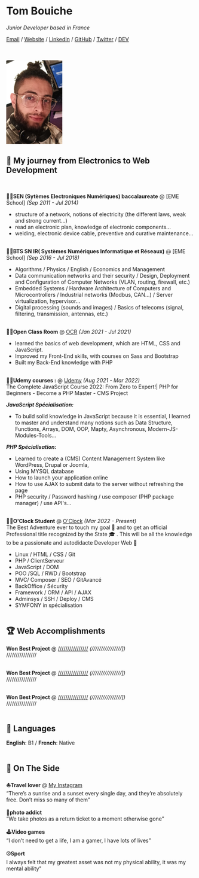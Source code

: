 # Tom Bouiche

_Junior Developer based in France_ <br>

[Email](mailto:tom.bouiche@outlook.fr) / [Website](https://inWorking.com/) / [LinkedIn](https://www.linkedin.com/in/bouiche-tom-8361b8166/) / [GitHub](https://github.com/Tomybch) / [Twitter](https://twitter.com/Tom_Bouiche) / [DEV](https://dev.to/TomyBch/)
<br><br><br>

<img src="1620578997411.jpg" alt="profil img" width="150" />

## 🧔 My journey from Electronics to Web Development
<br>

**👨‍🎓SEN (Sytèmes Electroniques Numériques) baccalaureate** @ [EME School] _(Sep 2011 - Jul 2014)_ <br>
  - structure of a network, notions of electricity (the different laws, weak and strong current...)
  - read an electronic plan, knowledge of electronic components...
  - welding, electronic device cable, preventive and curative maintenance...
    <br><br>
    
**👨‍🎓BTS SN IR( Systèmes Numériques Informatique et Réseaux)** @ [EME School] _(Sep 2016 - Jul 2018)_ <br>
  - Algorithms / Physics / English / Economics and Management
  - Data communication networks and their security / Design, Deployment and Configuration of Computer Networks (VLAN, routing, firewall, etc.)
  - Embedded Systems / Hardware Architecture of Computers and Microcontrollers / Industrial networks (Modbus, CAN…) / Server virtualization, hypervisor...
  - Digital processing (sounds and images) / Basics of telecoms (signal, filtering, transmission, antennas, etc.)
  <br><br>

**🙇‍♀️Open Class Room** @ [OCR](https://openclassrooms.com/fr/paths/556-developpeur-web) _(Jan 2021 - Jul 2021)_ <br>
  - learned the basics of web development, which are HTML, CSS and JavaScript.
  - Improved my Front-End skills, with courses on Sass and Bootstrap
  - Built my Back-End knowledge with PHP
<br><br>

**🙋‍♀️Udemy courses :** @ [Udemy](https://www.udemy.com/course/the-complete-javascript-course/) _(Aug 2021 - Mar 2022)_ <br>
The Complete JavaScript Course 2022: From Zero to Expert!| PHP for Beginners - Become a PHP Master - CMS Project<br>

  **_JavaScript Spécialisation:_**
  - To build solid knowledge in JavaScript because it is essential, I learned to master and understand many notions such as Data Structure, Functions, Arrays, DOM,         OOP, Mapty, Asynchronous, Modern-JS-Modules-Tools...

  **_PHP Spécialisation:_**
  - Learned to create a (CMS) Content Management System like WordPress, Drupal or Joomla, 
  - Using MYSQL database
  - How to launch your application online
  - How to use AJAX to submit data to the server without refreshing the page
  - PHP security / Password hashing / use composer (PHP package manager) / use API's...
<br><br>

**🙋‍♂️O'Clock Student** @ [O'Clock](https://oclock.io/formations/developpeur-web) _(Mar 2022 - Present)_ <br>
The Best Adventure ever to touch my goal 🎯 and to get an official Professional title recognized by the State 🎓 .
This will be all the knowledge to be a passionate and autodidacte Developer Web 🎊
  - Linux / HTML / CSS  / Git
  - PHP / ClientServeur
  - JavaScript / DOM
  - POO /SQL / RWD / Bootstrap
  - MVC/ Composer / SEO / GitAvancé
  - BackOffice / Sécurity
  - Framework / ORM / API / AJAX
  - Adminsys / SSH / Deploy / CMS
  - SYMFONY in spécialisation
    <br><br>

## 🏆 Web Accomplishments

**Won Best Project** @ [////////////////](////////////////]) _(////////////////])_<br>
////////////////
<br><br>

**Won Best Project** @ [////////////////](////////////////]) _(////////////////])_<br>
////////////////
<br><br>

**Won Best Project** @ [////////////////](////////////////]) _(////////////////])_<br>
////////////////
<br><br>

## 💬 Languages

**English**: B1  / **French**: Native
<br><br>

## 📌 On The Side

**⛵Travel lover** @ [My Instagram](https://www.instagram.com/krambo_bch/?hl=fr) <br>
 “There’s a sunrise and a sunset every single day, and they’re absolutely free. Don’t miss so many of them” 
  <br><br>
**📸photo addict**<br>
“We take photos as a return ticket to a moment otherwise gone” 
  <br><br>
**🕹Video games**<br>
“I don’t need to get a life, I am a gamer, I have lots of lives”
  <br><br>
**⚾Sport**<br>
I always felt that my greatest asset was not my physical ability, it was my mental ability"
  <br><br>  
  
